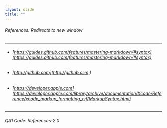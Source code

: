 ```yaml
---
layout: slide
title: "" 
---
```


###### References: Redirects to new window
---
  * ###### [https://guides.github.com/features/mastering-markdown/#syntax](https://guides.github.com/features/mastering-markdown/#syntax) 
  * ###### [http://github.com](http://github.com )
  * ###### [https://developer.apple.com](https://developer.apple.com/library/archive/documentation/Xcode/Reference/xcode_markup_formatting_ref/MarkupSyntax.html)
  
---    
<H6> QA1 Code: References-2.0


